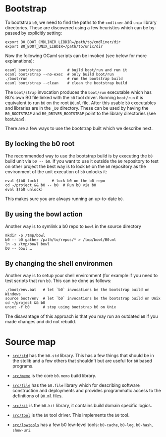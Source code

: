 # Bootstrap

To bootstrap `b0`, we need to find the paths to the `cmdliner` and
`unix` library directories. These are discovered using a few heuristics 
which can be by-passed by explicitly setting:

    export B0_BOOT_CMDLINER_LIBDIR=/path/to/cmdliner/dir
    export B0_BOOT_UNIX_LIBDIR=/path/to/unix/dir

Now the following OCaml scripts can be invoked (see below for
more explanations):

    ocaml boot/strap            # build boot/run and run it
    ocaml boot/strap --no-exec  # only build boot/run
    ./boot/run                  # run the bootstrap build
    ocaml boot/strap --clean    # clean the bootstrap build

The `boot/strap` invocation produces the `boot/run` executable which
has B0's own B0 file linked with the `b0` tool driver. Running
`boot/run` it is equivalent to run `b0` on the root `B0.ml`
file. After this usable `b0` executables and libraries are in the
`_b0` directory. These can be used by having the `B0_BOOTSTRAP` and
`B0_DRIVER_BOOTSTRAP` point to the library directories (see
[`boot/env`](boot/env)).

There are a few ways to use the bootstrap built which 
we describe next.

## By locking the b0 root

The recommended way to use the bootstrap build is by executing the
`b0` build unit via `b0 -- b0`.  If you want to use it outside the
`b0` repository to test on other project the best way is to lock `b0`
on the `b0` repository as the environment of the unit execution of
`b0` unlocks it:

    eval $(b0 lock)      # lock b0 on the b0 repo 
    cd ~/project && b0 -- b0  # Run b0 via b0
    eval $(b0 unlock)

This makes sure you are always running an up-to-date `b0`. 

## By using the bowl action

Another
way is to symlink a b0 repo to `bowl` in the source directory

    mkdir -p /tmp/bowl
    b0 -- b0 gather /path/to/repos/* > /tmp/bowl/B0.ml
    ln -s /tmp/bowl bowl
    b0 -- bowl …

## By changing the shell environmen

Another way is to setup your shell environment (for example if you
need to test scripts that run `b0`. This can be done as follows:

    ./boot/env.bat   # let `b0` invocations be the bootstrap build on Windows
    source boot/env  # let `b0` invocations be the bootstrap build on Unix
    cd ~/project && b0 
    unset -f b0      # stop using bootstrap b0 on Unix
    
The disavantage of this approach is that you may run an outdated `b0`
if you made changes and did not rebuild.


# Source map

* [`src/std`] has the `b0.std` library. This has a few things that
  should be in the stdlib and a few others that shouldn't but are
  useful for `b0` based programs.
  
* [`src/memo`] is the core `b0.memo` build library.

* [`src/file`] has the `b0.file` library which for describing software
  construction and deployments and provides programmatic access to the
  definitions of `B0.ml` files.
  
* [`src/kit`] is the `b0.kit` library, it contains build domain 
  specific logics.
  
* [`src/tool`] is the `b0` tool driver. This implements the `b0` tool.

* [`src/lowtools`] has a few b0 low-level tools: `b0-cache`, 
  `b0-log`, `b0-hash`, `show-uri`.


[`src/std`]: src/std
[`src/memo`]: src/memo
[`src/file`]: src/file
[`src/kit`]: src/kit
[`src/tool`]: src/tool
[`src/lowtools`]: src/lowtools
